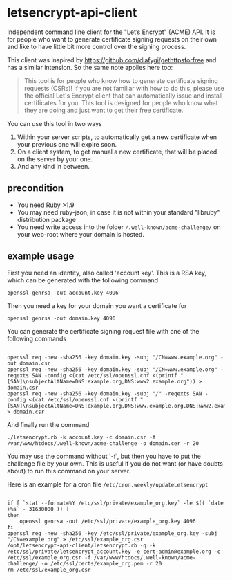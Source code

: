 # letsencrypt-api-client
Independent command line client for the "Let’s Encrypt" (ACME) API. It is for people who want to generate certificate signing requests on their own and like to have little bit more control over the signing process.

This client was inspired by https://github.com/diafygi/gethttpsforfree and has a similar intension. So the same note applies here too:

> This tool is for people who know how to generate certificate signing requests (CSRs)! If you are not familiar with how to do this, please use the official Let's Encrypt client that can automatically issue and install certificates for you. This tool is designed for people who know what they are doing and just want to get their free certificate.

You can use this tool in two ways

 1. Within your server scripts, to automatically get a new certificate when your previous one will expire soon.
 2. On a client system, to get manual a new certificate, that will be placed on the server by your one.
 3. And any kind in between.

## precondition
 * You need Ruby >1.9
 * You may need ruby-json, in case it is not within your standard "libruby" distribution package
 * You need write access into the folder <code>/.well-known/acme-challenge/</code> on your web-root where your domain is hosted.

## example usage

First you need an identity, also called 'account key'. This is a RSA key, which can be generated with the following command
<pre><code>openssl genrsa -out account.key 4096</code></pre>

Then you need a key for your domain you want a certificate for
<pre><code>openssl genrsa -out domain.key 4096</code></pre>

You can generate the certificate signing request file with one of the following commands
<pre><code>
openssl req -new -sha256 -key domain.key -subj "/CN=www.example.org" -out domain.csr
openssl req -new -sha256 -key domain.key -subj "/CN=www.example.org" -reqexts SAN -config <(cat /etc/ssl/openssl.cnf <(printf "[SAN]\nsubjectAltName=DNS:example.org,DNS:www2.example.org")) > domain.csr
openssl req -new -sha256 -key domain.key -subj "/" -reqexts SAN -config <(cat /etc/ssl/openssl.cnf <(printf "[SAN]\nsubjectAltName=DNS:example.org,DNS:www.example.org,DNS:www2.example.org")) > domain.csr
</code></pre>

And finally run the command
<pre><code>./letsencrypt.rb -k account.key -c domain.csr -f /var/www/htdocs/.well-known/acme-challenge -o domain.cer -r 20</code></pre>

You may use the command without '-f', but then you have to put the challenge file by your own. This is useful if you do not want (or have doubts about) to run this command on your server.

Here is an example for a cron file <code>/etc/cron.weekly/updateLetsencrypt</code>
<pre><code>
if [ `stat --format=%Y /etc/ssl/private/example_org.key` -le $(( `date +%s` - 31630000 )) ]
then
    openssl genrsa -out /etc/ssl/private/example_org.key 4096
fi
openssl req -new -sha256 -key /etc/ssl/private/example_org.key -subj "/CN=example.org" > /etc/ssl/example_org.csr
/opt/letsencrypt-api-client/letsencrypt.rb -q -k /etc/ssl/private/letsencrypt_account.key -e cert-admin@example.org -c /etc/ssl/example_org.csr -f /var/www/htdocs/.well-known/acme-challenge/ -o /etc/ssl/certs/example_org.pem -r 20
rm /etc/ssl/example_org.csr
</code></pre>
